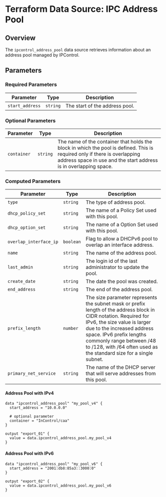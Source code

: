 # Terraform Data Source: IPC Address Pool

## Overview


The `ipcontrol_address_pool` data source retrieves information about an address pool managed by IPControl.

## Parameters

### Required Parameters

| Parameter | Type | Description |
|-----------|------|-------------|
| `start_address` | `string` | The start of the address pool. |

### Optional Parameters

| Parameter | Type | Description |
|-----------|------|-------------|
| `container` | `string` | The name of the container that holds the block in which the pool is defined. This is required only if there is overlapping address space in use and the start address is in overlapping space. |

### Computed Parameters

| Parameter | Type | Description |
|-----------|------|-------------|
| `type` | `string` | The type of address pool. |
| `dhcp_policy_set` | `string` | The name of a Policy Set used with this pool. |
| `dhcp_option_set` | `string` | The name of a Option Set used with this pool. |
| `overlap_interface_ip` | `boolean` | Flag to allow a DHCPv6 pool to overlap an interface address. |
| `name` | `string` | The name of the address pool. |
| `last_admin` | `string` | The login id of the last administrator to update the pool. |
| `create_date` | `string` | The date the pool was created. |
| `end_address` | `string` | The end of the address pool.|
| `prefix_length` | `number` | The size parameter represents the subnet mask or prefix length of the address block in CIDR notation. Required for IPv6, the size value is larger due to the increased address space. IPv6 prefix lengths commonly range between /48 to /128, with /64 often used as the standard size for a single subnet.|
| `primary_net_service` | `string` |The name of the DHCP server that will serve addresses from this pool.|



#### Address Pool with IPv4
```hcl
data "ipcontrol_address_pool" "my_pool_v4" {
  start_address = "10.0.0.0"

  # optional parameter
  container = "InControl/caa"
}

output "export_01" {
  value = data.ipcontrol_address_pool.my_pool_v4
}
```
#### Address Pool with IPv6
```hcl
data "ipcontrol_address_pool" "my_pool_v6" {
  start_address = "2001:db8:85a3::3000:0"
}

output "export_02" {
  value = data.ipcontrol_address_pool.my_pool_v6
}

```